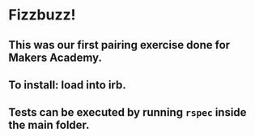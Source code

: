 # Fizzbuzz!

## This was our first pairing exercise done for Makers Academy.

## To install: load into irb.

## Tests can be executed by running `rspec` inside the main folder.



